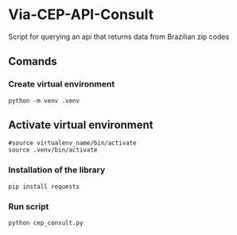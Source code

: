 # Via-CEP-API-Consult
Script for querying an api that returns data from Brazilian zip codes

## Comands 

### Create virtual environment 
```
python -m venv .venv
```
## Activate virtual environment 
```
#source virtualenv_name/bin/activate
source .venv/bin/activate
```

### Installation of the library
```
pip install requests
```
### Run script
```
python cep_consult.py
```
